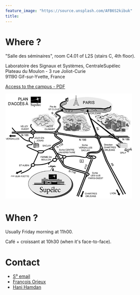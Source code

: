 ```yaml
---
feature_image: "https://source.unsplash.com/AFB6S2kibuk"
title: 
---
```


# Where ?

"Salle des séminaires", room C4.01 of L2S (stairs C, 4th floor).

Laboratoire des Signaux et Systèmes, CentraleSupélec<br/>
Plateau du Moulon - 3 rue Joliot-Curie<br/>
91190 Gif-sur-Yvette, France

[Access to the campus - PDF](https://www.centralesupelec.fr/sites/default/files/acces-campus-gif.pdf)

![Acces](/assets/plan_acces.gif)

# When ?

Usually Friday morning at 11h00. 

Café + croissant at 10h30 (when it's face-to-face).

# Contact

- [S³ email](mailto:seminaire.scube@l2s.centralesupelec.fr)
- [François Orieux](https://pro.orieux.fr)
- [Hani Hamdan](https://www.l2s.centralesupelec.fr/u/hamdan-hani/)
